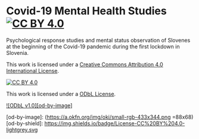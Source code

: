 # Covid-19 Mental Health Studies [![CC BY 4.0][cc-by-shield]][cc-by]

Psychological response studies and mental status observation of Slovenes at the beginning of the Covid-19 pandemic during the first lockdown in Slovenia.


This work is licensed under a
[Creative Commons Attribution 4.0 International License][cc-by].

[![CC BY 4.0][cc-by-image]][cc-by]

[cc-by]: http://creativecommons.org/licenses/by/4.0/
[cc-by-image]: https://i.creativecommons.org/l/by/4.0/88x31.png
[cc-by-shield]: https://img.shields.io/badge/License-CC%20BY%204.0-lightgrey.svg


This work is licensed under a
[ODbL License][od-by].

[![ODbL v1.0][od-by-image]][od-by]

[od-by]: http://creativecommons.org/licenses/by/4.0/
[od-by-image]: (https://a.okfn.org/img/oki/small-rgb-433x344.png =88x68)
[od-by-shield]: https://img.shields.io/badge/License-CC%20BY%204.0-lightgrey.svg